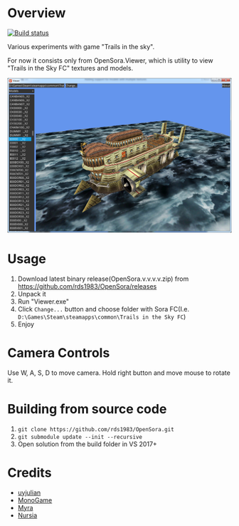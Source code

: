 # Overview
[![Build status](https://ci.appveyor.com/api/projects/status/nhryaguc3murmq8q?svg=true)](https://ci.appveyor.com/project/RomanShapiro/opensora)

Various experiments with game "Trails in the sky".

For now it consists only from OpenSora.Viewer, which is utility to view "Trails in the Sky FC" textures and models.

![](/images/OpenSora.png)

# Usage
1. Download latest binary release(OpenSora.v.v.v.v.zip) from https://github.com/rds1983/OpenSora/releases
2. Unpack it
3. Run "Viewer.exe"
4. Click `Change...` button and choose folder with Sora FC(I.e. `D:\Games\Steam\steamapps\common\Trails in the Sky FC`)
5. Enjoy

# Camera Controls
Use W, A, S, D to move camera.
Hold right button and move mouse to rotate it.

# Building from source code
1. `git clone https://github.com/rds1983/OpenSora.git`
2. `git submodule update --init --recursive`
3. Open solution from the build folder in VS 2017+

# Credits
* [uyjulian](https://github.com/uyjulian)
* [MonoGame](http://www.monogame.net/)
* [Myra](https://github.com/rds1983/Myra)
* [Nursia](https://github.com/rds1983/Nursia)

